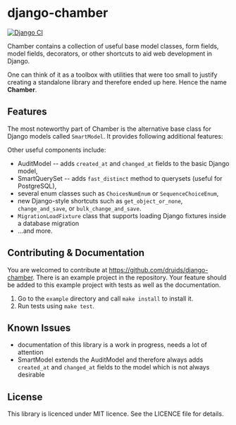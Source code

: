 # django-chamber

[![Django CI](https://github.com/skip-pay/django-chamber/actions/workflows/django.yml/badge.svg)](https://github.com/skip-pay/django-chamber/actions/workflows/django.yml)

Chamber contains a collection of useful base model classes, form fields, model fields, decorators, or other shortcuts to aid web development in Django.

One can think of it as a toolbox with utilities that were too small to justify creating a standalone library and therefore ended up here. Hence the name **Chamber**.

## Features

The most noteworthy part of Chamber is the alternative base class for Django models called `SmartModel`. It provides following additional features:

Other useful components include:

* AuditModel -- adds `created_at` and `changed_at` fields to the basic Django model,
* SmartQuerySet -- adds `fast_distinct` method to querysets (useful for PostgreSQL),
* several enum classes such as `ChoicesNumEnum` or `SequenceChoiceEnum`,
* new Django-style shortcuts such as `get_object_or_none`, `change_and_save`, or `bulk_change_and_save`.
* `MigrationLoadFixture` class that supports loading Django fixtures inside a database migration
* ...and more.

## Contributing & Documentation

You are welcomed to contribute at https://github.com/druids/django-chamber. There is an example project in the repository. Your feature should be added to this example project with tests as well as the documentation.

1. Go to the `example` directory and call `make install` to install it.
2. Run tests using `make test`.

## Known Issues

* documentation of this library is a work in progress, needs a lot of attention
* SmartModel extends the AuditModel and therefore always adds `created_at` and `changed_at` fields to the model which is not always desirable

## License

This library is licenced under MIT licence. See the LICENCE file for details.

